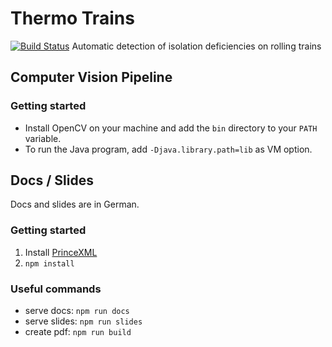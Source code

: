 # Thermo Trains
[![Build Status](https://travis-ci.com/sebastianhaeni/thermotrains.svg?token=qgj44e18REfhtFnW25Z2&branch=master)](https://travis-ci.com/sebastianhaeni/thermotrains)
Automatic detection of isolation deficiencies on rolling trains

## Computer Vision Pipeline

### Getting started

* Install OpenCV on your machine and add the `bin` directory to your `PATH` variable.
* To run the Java program, add `-Djava.library.path=lib` as VM option.


## Docs / Slides

Docs and slides are in German.

### Getting started

1. Install [PrinceXML](https://www.princexml.com/)
2. `npm install`

### Useful commands

* serve docs: `npm run docs`
* serve slides: `npm run slides`
* create pdf: `npm run build`
